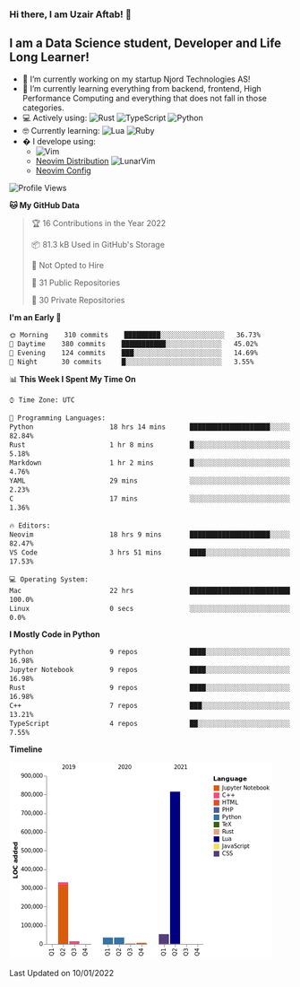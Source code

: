 ### Hi there, I am Uzair Aftab! 👋

## I am a Data Science student, Developer and Life Long Learner!
- 🔭 I’m currently working on my startup Njord Technologies AS!
- 🌱 I’m currently learning everything from backend, frontend, High Performance Computing and everything that does not fall in those categories.
- 💻 Actively using: <img alt="Rust" src="https://img.shields.io/badge/rust-%23000000.svg?style=for-the-badge&logo=rust&logoColor=white"/> <img alt="TypeScript" src="https://img.shields.io/badge/typescript-%23007ACC.svg?style=for-the-badge&logo=typescript&logoColor=white"/> <img alt="Python" src="https://img.shields.io/badge/python-%2314354C.svg?style=for-the-badge&logo=python&logoColor=white"/>
- 🤓 Currently learning: <img alt="Lua" src="https://img.shields.io/badge/lua-%232C2D72.svg?style=for-the-badge&logo=lua&logoColor=white"/>  <img alt="Ruby" src="https://img.shields.io/badge/ruby-%232C2D72.svg?style=for-the-badge&logo=ruby&logoColor=white"/>  
- � I develope using: 
  -  <img alt="Vim" src="https://img.shields.io/badge/VIM-%2311AB00.svg?style=for-the-badge&logo=vim&logoColor=white"/>
  -  [Neovim Distribution](https://github.com/LunarVim/LunarVim) <img alt="LunarVim" src="https://www.lunarvim.org/assets/lunarvim_logo.png" width="5%"/>
  -  [Neovim Config](https://github.com/Uzaaft/lvim_abz)
  
<!--START_SECTION:waka-->
![Profile Views](http://img.shields.io/badge/Profile%20Views-2-blue)

**🐱 My GitHub Data** 

> 🏆 16 Contributions in the Year 2022
 > 
> 📦 81.3 kB Used in GitHub's Storage 
 > 
> 🚫 Not Opted to Hire
 > 
> 📜 31 Public Repositories 
 > 
> 🔑 30 Private Repositories  
 > 
**I'm an Early 🐤** 

```text
🌞 Morning    310 commits    █████████░░░░░░░░░░░░░░░░   36.73% 
🌆 Daytime    380 commits    ███████████░░░░░░░░░░░░░░   45.02% 
🌃 Evening    124 commits    ███░░░░░░░░░░░░░░░░░░░░░░   14.69% 
🌙 Night      30 commits     █░░░░░░░░░░░░░░░░░░░░░░░░   3.55%

```


📊 **This Week I Spent My Time On** 

```text
⌚︎ Time Zone: UTC

💬 Programming Languages: 
Python                   18 hrs 14 mins      ████████████████████░░░░░   82.84% 
Rust                     1 hr 8 mins         █░░░░░░░░░░░░░░░░░░░░░░░░   5.18% 
Markdown                 1 hr 2 mins         █░░░░░░░░░░░░░░░░░░░░░░░░   4.76% 
YAML                     29 mins             ░░░░░░░░░░░░░░░░░░░░░░░░░   2.23% 
C                        17 mins             ░░░░░░░░░░░░░░░░░░░░░░░░░   1.36%

🔥 Editors: 
Neovim                   18 hrs 9 mins       ████████████████████░░░░░   82.47% 
VS Code                  3 hrs 51 mins       ████░░░░░░░░░░░░░░░░░░░░░   17.53%

💻 Operating System: 
Mac                      22 hrs              █████████████████████████   100.0% 
Linux                    0 secs              ░░░░░░░░░░░░░░░░░░░░░░░░░   0.0%

```

**I Mostly Code in Python** 

```text
Python                   9 repos             ████░░░░░░░░░░░░░░░░░░░░░   16.98% 
Jupyter Notebook         9 repos             ████░░░░░░░░░░░░░░░░░░░░░   16.98% 
Rust                     9 repos             ████░░░░░░░░░░░░░░░░░░░░░   16.98% 
C++                      7 repos             ███░░░░░░░░░░░░░░░░░░░░░░   13.21% 
TypeScript               4 repos             ██░░░░░░░░░░░░░░░░░░░░░░░   7.55%

```


**Timeline**

![Chart not found](https://raw.githubusercontent.com/Uzaaft/Uzaaft/master/charts/bar_graph.png) 


 Last Updated on 10/01/2022
<!--END_SECTION:waka-->
